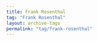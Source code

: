 ```yaml
---
title: Frank Rosenthal
tag: "Frank Rosenthal"
layout: archive-tags
permalink: "tag/frank-rosenthal"
---
```

